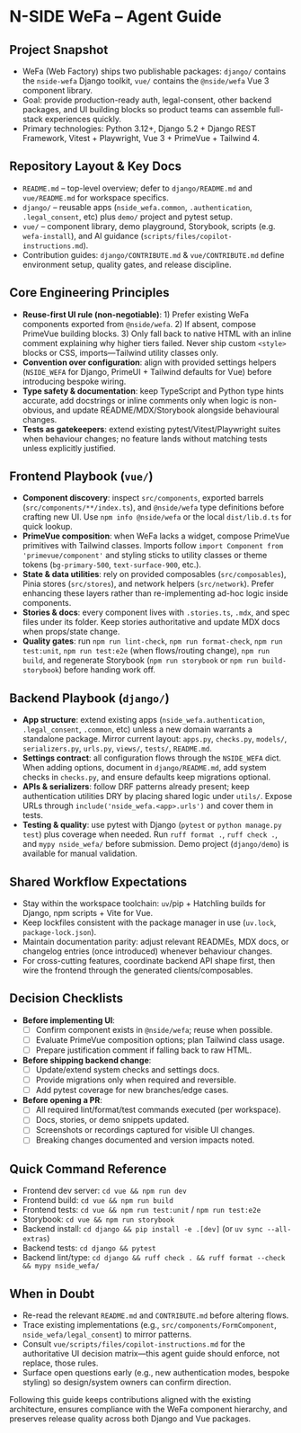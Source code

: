 # N-SIDE WeFa – Agent Guide

## Project Snapshot
- WeFa (Web Factory) ships two publishable packages: `django/` contains the `nside-wefa` Django toolkit, `vue/` contains the `@nside/wefa` Vue 3 component library.
- Goal: provide production-ready auth, legal-consent, other backend packages, and UI building blocks so product teams can assemble full-stack experiences quickly.
- Primary technologies: Python 3.12+, Django 5.2 + Django REST Framework, Vitest + Playwright, Vue 3 + PrimeVue + Tailwind 4.

## Repository Layout & Key Docs
- `README.md` – top-level overview; defer to `django/README.md` and `vue/README.md` for workspace specifics.
- `django/` – reusable apps (`nside_wefa.common`, `.authentication`, `.legal_consent`, etc) plus `demo/` project and pytest setup.
- `vue/` – component library, demo playground, Storybook, scripts (e.g. `wefa-install`), and AI guidance (`scripts/files/copilot-instructions.md`).
- Contribution guides: `django/CONTRIBUTE.md` & `vue/CONTRIBUTE.md` define environment setup, quality gates, and release discipline.

## Core Engineering Principles
- **Reuse-first UI rule (non-negotiable)**: 1) Prefer existing WeFa components exported from `@nside/wefa`. 2) If absent, compose PrimeVue building blocks. 3) Only fall back to native HTML with an inline comment explaining why higher tiers failed. Never ship custom `<style>` blocks or CSS, imports—Tailwind utility classes only.
- **Convention over configuration**: align with provided settings helpers (`NSIDE_WEFA` for Django, PrimeUI + Tailwind defaults for Vue) before introducing bespoke wiring.
- **Type safety & documentation**: keep TypeScript and Python type hints accurate, add docstrings or inline comments only when logic is non-obvious, and update README/MDX/Storybook alongside behavioural changes.
- **Tests as gatekeepers**: extend existing pytest/Vitest/Playwright suites when behaviour changes; no feature lands without matching tests unless explicitly justified.

## Frontend Playbook (`vue/`)
- **Component discovery**: inspect `src/components`, exported barrels (`src/components/**/index.ts`), and `@nside/wefa` type definitions before crafting new UI. Use `npm info @nside/wefa` or the local `dist/lib.d.ts` for quick lookup.
- **PrimeVue composition**: when WeFa lacks a widget, compose PrimeVue primitives with Tailwind classes. Imports follow `import Component from 'primevue/component'` and styling sticks to utility classes or theme tokens (`bg-primary-500`, `text-surface-900`, etc.).
- **State & data utilities**: rely on provided composables (`src/composables`), Pinia stores (`src/stores`), and network helpers (`src/network`). Prefer enhancing these layers rather than re-implementing ad-hoc logic inside components.
- **Stories & docs**: every component lives with `.stories.ts`, `.mdx`, and spec files under its folder. Keep stories authoritative and update MDX docs when props/state change.
- **Quality gates**: run `npm run lint-check`, `npm run format-check`, `npm run test:unit`, `npm run test:e2e` (when flows/routing change), `npm run build`, and regenerate Storybook (`npm run storybook` or `npm run build-storybook`) before handing work off.

## Backend Playbook (`django/`)
- **App structure**: extend existing apps (`nside_wefa.authentication`, `.legal_consent`, `.common`, etc) unless a new domain warrants a standalone package. Mirror current layout: `apps.py`, `checks.py`, `models/`, `serializers.py`, `urls.py`, `views/`, `tests/`, `README.md`.
- **Settings contract**: all configuration flows through the `NSIDE_WEFA` dict. When adding options, document in `django/README.md`, add system checks in `checks.py`, and ensure defaults keep migrations optional.
- **APIs & serializers**: follow DRF patterns already present; keep authentication utilities DRY by placing shared logic under `utils/`. Expose URLs through `include('nside_wefa.<app>.urls')` and cover them in tests.
- **Testing & quality**: use pytest with Django (`pytest` or `python manage.py test`) plus coverage when needed. Run `ruff format .`, `ruff check .`, and `mypy nside_wefa/` before submission. Demo project (`django/demo`) is available for manual validation.

## Shared Workflow Expectations
- Stay within the workspace toolchain: `uv`/pip + Hatchling builds for Django, npm scripts + Vite for Vue.
- Keep lockfiles consistent with the package manager in use (`uv.lock`, `package-lock.json`).
- Maintain documentation parity: adjust relevant READMEs, MDX docs, or changelog entries (once introduced) whenever behaviour changes.
- For cross-cutting features, coordinate backend API shape first, then wire the frontend through the generated clients/composables.

## Decision Checklists
- **Before implementing UI**:
  - [ ] Confirm component exists in `@nside/wefa`; reuse when possible.
  - [ ] Evaluate PrimeVue composition options; plan Tailwind class usage.
  - [ ] Prepare justification comment if falling back to raw HTML.
- **Before shipping backend change**:
  - [ ] Update/extend system checks and settings docs.
  - [ ] Provide migrations only when required and reversible.
  - [ ] Add pytest coverage for new branches/edge cases.
- **Before opening a PR**:
  - [ ] All required lint/format/test commands executed (per workspace).
  - [ ] Docs, stories, or demo snippets updated.
  - [ ] Screenshots or recordings captured for visible UI changes.
  - [ ] Breaking changes documented and version impacts noted.

## Quick Command Reference
- Frontend dev server: `cd vue && npm run dev`
- Frontend build: `cd vue && npm run build`
- Frontend tests: `cd vue && npm run test:unit` / `npm run test:e2e`
- Storybook: `cd vue && npm run storybook`
- Backend install: `cd django && pip install -e .[dev]` (or `uv sync --all-extras`)
- Backend tests: `cd django && pytest`
- Backend lint/type: `cd django && ruff check . && ruff format --check && mypy nside_wefa/`

## When in Doubt
- Re-read the relevant `README.md` and `CONTRIBUTE.md` before altering flows.
- Trace existing implementations (e.g., `src/components/FormComponent`, `nside_wefa/legal_consent`) to mirror patterns.
- Consult `vue/scripts/files/copilot-instructions.md` for the authoritative UI decision matrix—this agent guide should enforce, not replace, those rules.
- Surface open questions early (e.g., new authentication modes, bespoke styling) so design/system owners can confirm direction.

Following this guide keeps contributions aligned with the existing architecture, ensures compliance with the WeFa component hierarchy, and preserves release quality across both Django and Vue packages.
